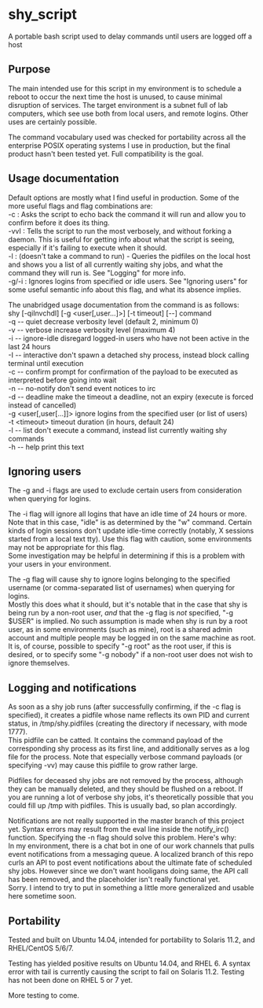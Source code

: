 # shy_script
A portable bash script used to delay commands until users are logged off a host

## Purpose
The main intended use for this script in my environment is to schedule a reboot to occur the next time the host is unused, to cause minimal disruption of services. The target environment is a subnet full of lab computers, which see use both from local users, and remote logins. Other uses are certainly possible.

The command vocabulary used was checked for portability across all the enterprise POSIX operating systems I use in production, but the final product hasn't been tested yet. Full compatibility is the goal.

## Usage documentation
Default options are mostly what I find useful in production. Some of the more useful flags and flag combinations are:  
-c : Asks the script to echo back the command it will run and allow you to confirm before it does its thing.  
-vvI : Tells the script to run the most verbosely, and without forking a daemon. This is useful for getting info about what the script is seeing, especially if it's failing to execute when it should.  
-l : (doesn't take a command to run) - Queries the pidfiles on the local host and shows you a list of all currently waiting shy jobs, and what the command they will run is. See "Logging" for more info.  
-g/-i : Ignores logins from specified or idle users. See "Ignoring users" for some useful semantic info about this flag, and what its absence implies.

The unabridged usage documentation from the command is as follows:  
shy [-qiInvchdl] [-g \<user[,user...]\>] [-t timeout] [--] command  
  -q -- quiet           decrease verbosity level (default 2, minimum 0)  
  -v -- verbose         increase verbosity level (maximum 4)  
  -i -- ignore-idle     disregard logged-in users who have not been active in the last 24 hours  
  -I -- interactive     don't spawn a detached shy process, instead block calling terminal until execution  
  -c -- confirm         prompt for confirmation of the payload to be executed as interpreted before going into wait  
  -n -- no-notify       don't send event notices to irc  
  -d -- deadline        make the timeout a deadline, not an expiry (execute is forced instead of cancelled)  
  -g \<user[,user[...]]\> ignore logins from the specified user (or list of users)  
  -t \<timeout\>          timeout duration (in hours, default 24)  
  -l -- list            don't execute a command, instead list currently waiting shy commands  
  -h -- help            print this text

## Ignoring users
The -g and -i flags are used to exclude certain users from consideration when querying for logins.

The -i flag will ignore all logins that have an idle time of 24 hours or more. Note that in this case, "idle" is as determined by the "w" command. Certain kinds of login sessions don't update idle-time correctly (notably, X sessions started from a local text tty). Use this flag with caution, some environments may not be appropriate for this flag.  
Some investigation may be helpful in determining if this is a problem with your users in your environment.

The -g flag will cause shy to ignore logins belonging to the specified username (or comma-separated list of usernames) when querying for logins.  
Mostly this does what it should, but it's notable that in the case that shy is being run by a non-root user, *and* that the -g flag is *not* specified, "-g $USER" is implied. No such assumption is made when shy is run by a root user, as in some environments (such as mine), root is a shared admin account and multiple people may be logged in on the same machine as root.  
It is, of course, possible to specify "-g root" as the root user, if this is desired, or to specify some "-g nobody" if a non-root user does not wish to ignore themselves.

## Logging and notifications
As soon as a shy job runs (after successfully confirming, if the -c flag is specified), it creates a pidfile whose name reflects its own PID and current status, in /tmp/shy.pidfiles (creating the directory if necessary, with mode 1777).  
This pidfile can be catted. It contains the command payload of the corresponding shy process as its first line, and additionally serves as a log file for the process. Note that especially verbose command payloads (or specifying -vv) may cause this pidfile to grow rather large.

Pidfiles for deceased shy jobs are not removed by the process, although they can be manually deleted, and they should be flushed on a reboot. If you are running a lot of verbose shy jobs, it's theoretically possible that you could fill up /tmp with pidfiles. This is usually bad, so plan accordingly.

Notifications are not really supported in the master branch of this project yet. Syntax errors may result from the eval line inside the notify_irc() function. Specifying the -n flag should solve this problem. Here's why:  
In my environment, there is a chat bot in one of our work channels that pulls event notifications from a messaging queue. A localized branch of this repo curls an API to post event notifications about the ultimate fate of scheduled shy jobs. However since we don't want hooligans doing same, the API call has been removed, and the placeholder isn't really functional yet.  
Sorry. I intend to try to put in something a little more generalized and usable here sometime soon.

## Portability
Tested and built on Ubuntu 14.04, intended for portability to Solaris 11.2, and RHEL/CentOS 5/6/7.

Testing has yielded positive results on Ubuntu 14.04, and RHEL 6. A syntax error with tail is currently causing the script to fail on Solaris 11.2. Testing has not been done on RHEL 5 or 7 yet.

More testing to come.
